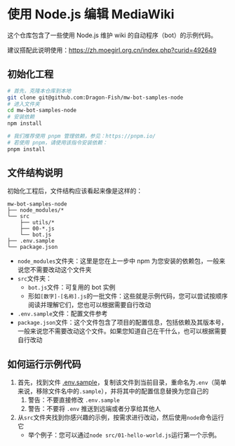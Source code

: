 # 使用 Node.js 编辑 MediaWiki

这个仓库包含了一些使用 Node.js 维护 wiki 的自动程序（bot）的示例代码。

建议搭配此说明使用：https://zh.moegirl.org.cn/index.php?curid=492649

## 初始化工程

```bash
# 首先，克隆本仓库到本地
git clone git@github.com:Dragon-Fish/mw-bot-samples-node
# 进入文件夹
cd mw-bot-samples-node
# 安装依赖
npm install

# 我们推荐使用 pnpm 管理依赖，参见：https://pnpm.io/
# 若使用 pnpm，请使用该指令安装依赖：
pnpm install
```

## 文件结构说明

初始化工程后，文件结构应该看起来像是这样的：

```
mw-bot-samples-node
├── node_modules/*
└── src
    ├── utils/*
    ├── 00-*.js
    └── bot.js
├── .env.sample
└── package.json
```

- `node_modules`文件夹：这里是您在上一步中 npm 为您安装的依赖包，一般来说您不需要改动这个文件夹
- `src`文件夹：
  - `bot.js`文件：可复用的 bot 实例
  - 形如`[数字]-[名称].js`的一批文件：这些就是示例代码，您可以尝试按顺序阅读并理解它们，您也可以根据需要自行改动
- `.env.sample`文件：配置文件参考
- `package.json`文件：这个文件包含了项目的配置信息，包括依赖及其版本号，一般来说您不需要改动这个文件。如果您知道自己在干什么，也可以根据需要自行改动

## 如何运行示例代码

1. 首先，找到文件 [.env.sample](.env.sample)，复制该文件到当前目录，重命名为`.env`（简单来说，移除文件名中的`.sample`），并将其中的配置信息替换为您自己的
   1. 警告：不要直接修改 `.env.sample`
   2. 警告：不要将 `.env` 推送到远端或者分享给其他人
2. 从`src`文件夹找到你感兴趣的示例，按需求进行改动，然后使用`node`命令运行它
   - 举个例子：您可以通过`node src/01-hello-world.js`运行第一个示例。
